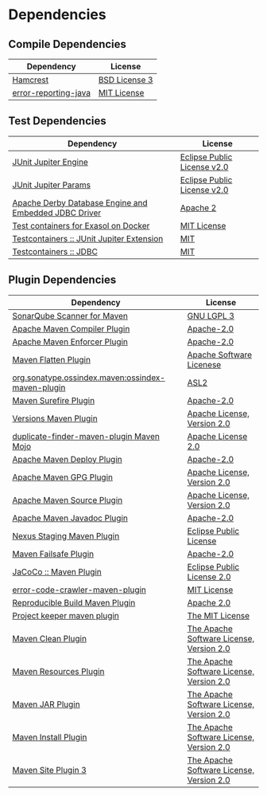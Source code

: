 <!-- @formatter:off -->
# Dependencies

## Compile Dependencies

| Dependency                | License            |
| ------------------------- | ------------------ |
| [Hamcrest][0]             | [BSD License 3][1] |
| [error-reporting-java][2] | [MIT License][3]   |

## Test Dependencies

| Dependency                                                 | License                          |
| ---------------------------------------------------------- | -------------------------------- |
| [JUnit Jupiter Engine][4]                                  | [Eclipse Public License v2.0][5] |
| [JUnit Jupiter Params][4]                                  | [Eclipse Public License v2.0][5] |
| [Apache Derby Database Engine and Embedded JDBC Driver][6] | [Apache 2][7]                    |
| [Test containers for Exasol on Docker][8]                  | [MIT License][9]                 |
| [Testcontainers :: JUnit Jupiter Extension][10]            | [MIT][11]                        |
| [Testcontainers :: JDBC][10]                               | [MIT][11]                        |

## Plugin Dependencies

| Dependency                                              | License                                       |
| ------------------------------------------------------- | --------------------------------------------- |
| [SonarQube Scanner for Maven][12]                       | [GNU LGPL 3][13]                              |
| [Apache Maven Compiler Plugin][14]                      | [Apache-2.0][15]                              |
| [Apache Maven Enforcer Plugin][16]                      | [Apache-2.0][15]                              |
| [Maven Flatten Plugin][17]                              | [Apache Software Licenese][15]                |
| [org.sonatype.ossindex.maven:ossindex-maven-plugin][18] | [ASL2][7]                                     |
| [Maven Surefire Plugin][19]                             | [Apache-2.0][15]                              |
| [Versions Maven Plugin][20]                             | [Apache License, Version 2.0][15]             |
| [duplicate-finder-maven-plugin Maven Mojo][21]          | [Apache License 2.0][22]                      |
| [Apache Maven Deploy Plugin][23]                        | [Apache-2.0][15]                              |
| [Apache Maven GPG Plugin][24]                           | [Apache License, Version 2.0][15]             |
| [Apache Maven Source Plugin][25]                        | [Apache License, Version 2.0][15]             |
| [Apache Maven Javadoc Plugin][26]                       | [Apache-2.0][15]                              |
| [Nexus Staging Maven Plugin][27]                        | [Eclipse Public License][28]                  |
| [Maven Failsafe Plugin][29]                             | [Apache-2.0][15]                              |
| [JaCoCo :: Maven Plugin][30]                            | [Eclipse Public License 2.0][31]              |
| [error-code-crawler-maven-plugin][32]                   | [MIT License][33]                             |
| [Reproducible Build Maven Plugin][34]                   | [Apache 2.0][7]                               |
| [Project keeper maven plugin][35]                       | [The MIT License][36]                         |
| [Maven Clean Plugin][37]                                | [The Apache Software License, Version 2.0][7] |
| [Maven Resources Plugin][38]                            | [The Apache Software License, Version 2.0][7] |
| [Maven JAR Plugin][39]                                  | [The Apache Software License, Version 2.0][7] |
| [Maven Install Plugin][40]                              | [The Apache Software License, Version 2.0][7] |
| [Maven Site Plugin 3][41]                               | [The Apache Software License, Version 2.0][7] |

[0]: http://hamcrest.org/JavaHamcrest/
[1]: http://opensource.org/licenses/BSD-3-Clause
[2]: https://github.com/exasol/error-reporting-java/
[3]: https://github.com/exasol/error-reporting-java/blob/main/LICENSE
[4]: https://junit.org/junit5/
[5]: https://www.eclipse.org/legal/epl-v20.html
[6]: http://db.apache.org/derby/
[7]: http://www.apache.org/licenses/LICENSE-2.0.txt
[8]: https://github.com/exasol/exasol-testcontainers/
[9]: https://github.com/exasol/exasol-testcontainers/blob/main/LICENSE
[10]: https://testcontainers.org
[11]: http://opensource.org/licenses/MIT
[12]: http://sonarsource.github.io/sonar-scanner-maven/
[13]: http://www.gnu.org/licenses/lgpl.txt
[14]: https://maven.apache.org/plugins/maven-compiler-plugin/
[15]: https://www.apache.org/licenses/LICENSE-2.0.txt
[16]: https://maven.apache.org/enforcer/maven-enforcer-plugin/
[17]: https://www.mojohaus.org/flatten-maven-plugin/
[18]: https://sonatype.github.io/ossindex-maven/maven-plugin/
[19]: https://maven.apache.org/surefire/maven-surefire-plugin/
[20]: https://www.mojohaus.org/versions/versions-maven-plugin/
[21]: https://github.com/basepom/duplicate-finder-maven-plugin
[22]: http://www.apache.org/licenses/LICENSE-2.0.html
[23]: https://maven.apache.org/plugins/maven-deploy-plugin/
[24]: https://maven.apache.org/plugins/maven-gpg-plugin/
[25]: https://maven.apache.org/plugins/maven-source-plugin/
[26]: https://maven.apache.org/plugins/maven-javadoc-plugin/
[27]: http://www.sonatype.com/public-parent/nexus-maven-plugins/nexus-staging/nexus-staging-maven-plugin/
[28]: http://www.eclipse.org/legal/epl-v10.html
[29]: https://maven.apache.org/surefire/maven-failsafe-plugin/
[30]: https://www.jacoco.org/jacoco/trunk/doc/maven.html
[31]: https://www.eclipse.org/legal/epl-2.0/
[32]: https://github.com/exasol/error-code-crawler-maven-plugin/
[33]: https://github.com/exasol/error-code-crawler-maven-plugin/blob/main/LICENSE
[34]: http://zlika.github.io/reproducible-build-maven-plugin
[35]: https://github.com/exasol/project-keeper/
[36]: https://github.com/exasol/project-keeper/blob/main/LICENSE
[37]: http://maven.apache.org/plugins/maven-clean-plugin/
[38]: http://maven.apache.org/plugins/maven-resources-plugin/
[39]: http://maven.apache.org/plugins/maven-jar-plugin/
[40]: http://maven.apache.org/plugins/maven-install-plugin/
[41]: http://maven.apache.org/plugins/maven-site-plugin/
